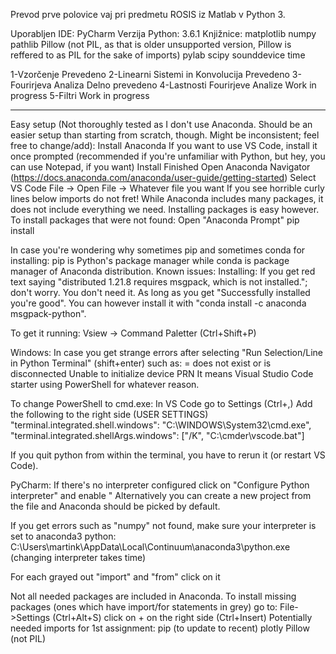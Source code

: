 Prevod prve polovice vaj pri predmetu ROSIS iz Matlab v Python 3.

Uporabljen IDE: PyCharm
Verzija Python:	3.6.1
Knjižnice:		matplotlib
				numpy
        pathlib
				Pillow (not PIL, as that is older unsupported version, Pillow is reffered to as PIL for the sake of imports)
				pylab
				scipy
				sounddevice
				time

1-Vzorčenje							Prevedeno
2-Linearni Sistemi in Konvolucija	Prevedeno
3-Fourirjeva Analiza				Delno prevedeno
4-Lastnosti Fourirjeve Analize		Work in progress
5-Filtri							Work in progress

----------------------------------------------------------------------------------------------------

Easy setup (Not thoroughly tested as I don't use Anaconda. Should be an easier setup than starting from scratch, though. Might be inconsistent; feel free to change/add):
Install Anaconda
	If you want to use VS Code, install it once prompted (recommended if you're unfamiliar with Python, but hey, you can use Notepad, if you want)
Install Finished
Open Anaconda Navigator (https://docs.anaconda.com/anaconda/user-guide/getting-started)
Select VS Code
File -> Open File -> Whatever file you want
If you see horrible curly lines below imports do not fret! While Anaconda includes many packages, it does not include everything we need. Installing packages is easy however.
To install packages that were not found:
Open "Anaconda Prompt"
	pip install <package>

In case you're wondering why sometimes pip and sometimes conda for installing: pip is Python's package manager while conda is package manager of Anaconda distribution.
Known issues:
Installing: If you get red text saying "distributed 1.21.8 requires msgpack, which is not installed."; don't worry. You don't need it. As long as you get "Successfully installed <package> you're good". You can however install it with "conda install -c anaconda msgpack-python".

To get it running:
Vsiew -> Command Paletter (Ctrl+Shift+P)

Windows:
In case you get strange errors after selecting "Run Selection/Line in Python Terminal" (shift+enter) such as:
= does not exist or is disconnected
Unable to initialize device PRN
It means Visual Studio Code starter using PowerShell for whatever reason.

To change PowerShell to cmd.exe:
In VS Code go to Settings (Ctrl+,)
Add the following to the right side (USER SETTINGS)
"terminal.integrated.shell.windows": "C:\\WINDOWS\\System32\\cmd.exe",
"terminal.integrated.shellArgs.windows": ["/K", "C:\\cmder\\vscode.bat"]

If you quit python from within the terminal, you have to rerun it (or restart VS Code).

PyCharm:
If there's no interpreter configured click on "Configure Python interpreter" and enable " Alternatively you can create a new project from the file and Anaconda should be picked by default.

If you get errors such as "numpy" not found, make sure your interpreter is set to anaconda3 python:
C:\Users\martink\AppData\Local\Continuum\anaconda3\python.exe (changing interpreter takes time)

For each grayed out "import" and "from" click on it 

Not all needed packages are included in Anaconda. To install missing packages (ones which have import/for statements in grey) go to:
File->Settings (Ctrl+Alt+S) click on + on the right side (Ctrl+Insert)
Potentially needed imports for 1st assignment:
	pip (to update to recent)
	plotly
	Pillow (not PIL)